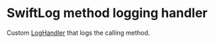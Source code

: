 # SwiftLog method logging handler

Custom [LogHandler](https://github.com/apple/swift-log#on-the-implementation-of-a-logging-backend-a-loghandler) that logs the calling method.
